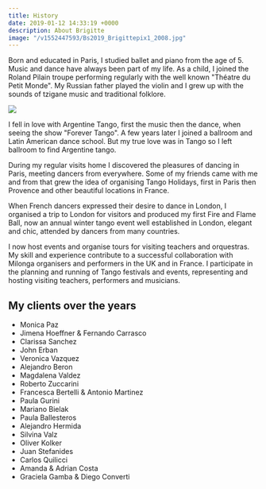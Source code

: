 ```yaml
---
title: History
date: 2019-01-12 14:33:19 +0000
description: About Brigitte
image: "/v1552447593/Bs2019_Brigittepix1_2008.jpg"
---
```

Born and educated in Paris, I studied ballet and piano from the age of 5. Music and dance have always been part of my life. As a child, I joined the Roland Pilain troupe performing regularly with the well known "Théatre du Petit Monde". My Russian father played the violin and I grew up with the sounds of tzigane music and traditional folklore.

![](https://res.cloudinary.com/paris-tango/image/upload/v1552525987/Bs2019_Brigittepix2_2008.jpg)

I fell in love with Argentine Tango, first the music then the dance, when seeing  the show "Forever Tango". A few years later I joined a ballroom and Latin American dance school. But my true love was in Tango so I left ballroom to find Argentine tango.

During my regular visits home I discovered the pleasures of dancing in Paris, meeting dancers from everywhere. Some of my friends came with me and from that grew the idea of organising Tango Holidays, first in Paris then Provence and other beautiful locations in France.

When French dancers expressed their desire to dance in London, I organised a trip to London for visitors and produced my first Fire and Flame Ball, now an annual winter tango event well established in London, elegant and chic, attended by dancers from many countries.

I now host events and organise tours for visiting teachers and orquestras. My skill and experience contribute to a successful collaboration with Milonga organisers and performers in the UK and in France. I participate in the planning and running of Tango festivals and events, representing and hosting visiting teachers, performers and musicians.

## My clients over the years

<ul class="list pl0 ml0 mw6 ba b--light-silver br3">
<li class="ph3 pv2 bb b--light-silver">Monica Paz</li>
<li class="ph3 pv2 bb b--light-silver">Jimena Hoeffner & Fernando Carrasco</li>
<li class="ph3 pv2 bb b--light-silver">Clarissa Sanchez</li>
<li class="ph3 pv2 bb b--light-silver">John Erban</li>
<li class="ph3 pv2 bb b--light-silver">Veronica Vazquez</li>
<li class="ph3 pv2 bb b--light-silver">Alejandro Beron</li>
<li class="ph3 pv2 bb b--light-silver">Magdalena Valdez</li>
<li class="ph3 pv2 bb b--light-silver">Roberto Zuccarini</li>
<li class="ph3 pv2 bb b--light-silver">Francesca Bertelli & Antonio Martinez</li>
<li class="ph3 pv2 bb b--light-silver">Paula Gurini</li>
<li class="ph3 pv2 bb b--light-silver">Mariano Bielak</li>
<li class="ph3 pv2 bb b--light-silver">Paula Ballesteros</li>
<li class="ph3 pv2 bb b--light-silver">Alejandro Hermida</li>
<li class="ph3 pv2 bb b--light-silver">Silvina Valz</li>
<li class="ph3 pv2 bb b--light-silver">Oliver Kolker</li>
<li class="ph3 pv2 bb b--light-silver">Juan Stefanides</li>
<li class="ph3 pv2 bb b--light-silver">Carlos Quilicci</li>
<li class="ph3 pv2 bb b--light-silver">Amanda & Adrian Costa</li>
<li class="ph3 pv2 bb b--light-silver">Graciela Gamba & Diego Converti</li>
</ul>
